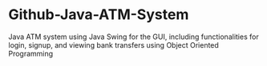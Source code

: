 # Github-Java-ATM-System
Java ATM system using Java Swing for the GUI, including functionalities for login, signup, and viewing bank transfers using Object Oriented Programming
